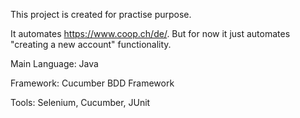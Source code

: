 This project is created for practise purpose. 

It automates https://www.coop.ch/de/. But for now it just automates "creating a new account" functionality.

Main Language: Java

Framework: Cucumber BDD Framework

Tools: Selenium, Cucumber, JUnit







